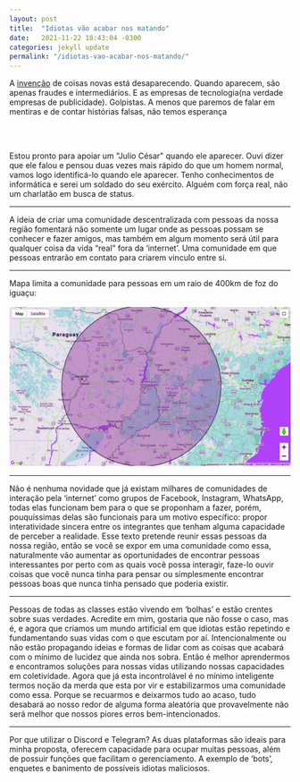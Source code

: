 ```yaml
---
layout: post
title:  "Idiotas vão acabar nos matando"
date:   2021-11-22 18:43:04 -0300
categories: jekyll update
permalink: "/idiotas-vao-acabar-nos-matando/"
---
```

A [invenção](https://www.dicio.com.br/criacao/) de coisas novas  está desaparecendo. Quando aparecem, são apenas fraudes e intermediários. E as empresas de tecnologia(na verdade empresas de publicidade). Golpistas. A menos que paremos de falar em mentiras e de contar histórias falsas, não temos esperança

<br/><br/>

Estou pronto para apoiar um "Julio César" quando ele aparecer. Ouvi dizer que ele falou e pensou duas vezes mais rápido do que um homem normal, vamos logo identificá-lo quando ele aparecer. Tenho conhecimentos de informática e serei um soldado do seu exército. Alguém com força real, não um charlatão em busca de status. 



---
A ideia de criar uma comunidade descentralizada com pessoas da nossa região fomentará não somente um lugar onde as pessoas possam se conhecer e fazer amigos, mas também em algum momento será útil para qualquer coisa da vida “real” fora da ‘internet’. Uma comunidade em que pessoas entrarão em contato para criarem vinculo entre si.

-----
Mapa limita a comunidade para pessoas em um raio de 400km de foz do iguaçu:
<br/><br/>
![400km_rad](https://raw.githubusercontent.com/lavodky/ascese/gh-pages/assets/400km_rad_re.jpg)

-----
Não é nenhuma novidade que já existam milhares de comunidades de interação pela ‘internet’ como grupos de Facebook, Instagram, WhatsApp, todas elas funcionam bem para o que se proponham a fazer, porém, pouquíssimas delas são funcionais para um motivo específico: propor interatividade sincera entre os integrantes que tenham alguma capacidade de perceber a realidade. Esse texto pretende reunir essas pessoas da nossa região, então se você se expor em uma comunidade como essa, naturalmente vão aumentar as oportunidades de encontrar pessoas interessantes por perto com as quais você possa interagir, faze-lo ouvir coisas que você nunca tinha para pensar ou simplesmente encontrar pessoas boas que nunca tinha pensado que poderia existir. 

-----

Pessoas de todas as classes estão vivendo em ‘bolhas’  e  estão crentes sobre suas verdades. Acredite em mim, gostaria que não fosse o caso, mas é, e agora que criamos um mundo artificial em que idiotas estão repetindo e fundamentando suas vidas com o que escutam por aí. Intencionalmente ou não estão propagando ideias e formas de lidar com as coisas que acabará com o mínimo de lucidez que ainda nos sobra. Então é melhor aprendermos e encontramos soluções para nossas vidas utilizando nossas capacidades em coletividade. Agora que já esta incontrolável é no mínimo inteligente termos noção da merda que esta por vir  e estabilizarmos uma comunidade como essa. Porque se recuarmos e deixarmos tudo ao acaso, tudo desabará ao nosso redor de alguma forma aleatória que provavelmente não será melhor que nossos piores erros bem-intencionados.

-----

Por que utilizar o Discord e Telegram? As duas plataformas são ideais para minha proposta, oferecem capacidade para ocupar muitas pessoas, além de possuir funções que facilitam  o gerenciamento. A exemplo de ‘bots’, enquetes e banimento de possíveis idiotas maliciosos.


